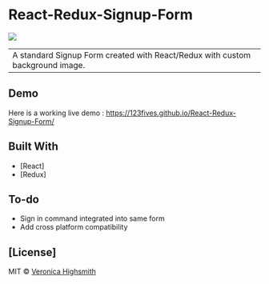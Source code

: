 # React-Redux-Signup-Form
<img src="http://123Fives.github.io/React-Redux-Signup-Form/images/demo/React-Redux-Signup.PNG" />
<table>
<tr>
<td>
  A standard Signup Form created with React/Redux with custom background image.
</td>
</tr>
</table>

## Demo
Here is a working live demo : https://123fives.github.io/React-Redux-Signup-Form/

## Built With
- [React]
- [Redux]

## To-do
- Sign in command integrated into same form
- Add cross platform compatibility

## [License]
MIT © [Veronica Highsmith](https://github.com/123fives)
